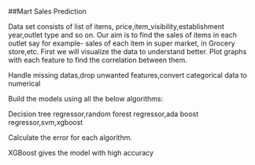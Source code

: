 ##Mart Sales Prediction

Data set consists of list of items, price,item_visibility,establishment year,outlet type and so on. 
Our aim is to find the sales of items in each outlet say for example- sales of each item in super market, in Grocery store,etc.
First we will visualize the data to understand better.
Plot graphs with each feature to find the correlation between them.

Handle missing datas,drop unwanted features,convert categorical data to numerical

Build the models using all the below algorithms:

Decision tree regressor,random forest regressor,ada boost regressor,svm,xgboost

Calculate the error for each algorithm.

XGBoost gives the model with high accuracy
